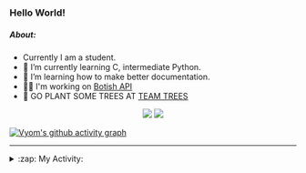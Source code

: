 ### Hello World!

##### About:
- Currently I am a student.
- 🌱 I’m currently learning C, intermediate Python.
- 🌱 I’m learning how to make better documentation.
- 👨‍💻 I'm working on [Botish API](https://github.com/Vyvy-vi/api)
- 🌱 GO PLANT SOME TREES AT [TEAM TREES](https://teamtrees.org/)

<p align="center">
  <a href="https://twitter.com/Vyvy_viM"><img target="_blank" src="https://img.shields.io/badge/twitter%20@Vyvy_viM-0D95E8?style=for-the-badge&logo=twitter&logoColor=white"/></a> 
  <a href="https://vyvy-vi.github.io/portfolio"><img target="_blank" src="https://img.shields.io/badge/-I_love_open_source-green?style=for-the-badge&logo=github&logoColor=black"/></a> 
</p>

[![Vyom's github activity graph](https://activity-graph.herokuapp.com/graph?username=Vyvy-vi)](https://github.com/ashutosh00710/github-readme-activity-graph)

---
<details>
  <summary>:zap: My Activity:</summary>
  
<!--START_SECTION:waka-->
**I'm a Night 🦉** 

```text
🌞 Morning    43 commits     ██░░░░░░░░░░░░░░░░░░░░░░░   8.98% 
🌆 Daytime    119 commits    ██████░░░░░░░░░░░░░░░░░░░   24.84% 
🌃 Evening    141 commits    ███████░░░░░░░░░░░░░░░░░░   29.44% 
🌙 Night      176 commits    █████████░░░░░░░░░░░░░░░░   36.74%

```
📅 **I'm Most Productive on Sunday** 

```text
Monday       47 commits     ██░░░░░░░░░░░░░░░░░░░░░░░   9.81% 
Tuesday      76 commits     ████░░░░░░░░░░░░░░░░░░░░░   15.87% 
Wednesday    65 commits     ███░░░░░░░░░░░░░░░░░░░░░░   13.57% 
Thursday     57 commits     ███░░░░░░░░░░░░░░░░░░░░░░   11.9% 
Friday       44 commits     ██░░░░░░░░░░░░░░░░░░░░░░░   9.19% 
Saturday     56 commits     ███░░░░░░░░░░░░░░░░░░░░░░   11.69% 
Sunday       134 commits    ███████░░░░░░░░░░░░░░░░░░   27.97%

```


📊 **This Week I Spent My Time On** 

```text
🔥 Editors: 
Vim                      8 hrs 4 mins        █████████████████████████   100.0%

🐱‍💻 Projects: 
puzzle-8-Vyvy-vi         1 hr 43 mins        █████░░░░░░░░░░░░░░░░░░░░   21.35% 
puzzle-3-Vyvy-vi         1 hr 24 mins        ████░░░░░░░░░░░░░░░░░░░░░   17.43% 
puzzle-4-Vyvy-vi         1 hr 15 mins        ████░░░░░░░░░░░░░░░░░░░░░   15.59% 
MeetingAttendanceDiscordB1 hr 10 mins        ███░░░░░░░░░░░░░░░░░░░░░░   14.44% 
puzzle-5---prepare-bags-o48 mins             ██░░░░░░░░░░░░░░░░░░░░░░░   10.01%

```


 Last Updated on 11/12/2021
<!--END_SECTION:waka-->
</details>
